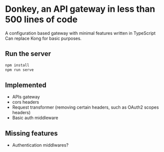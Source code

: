 # Donkey, an API gateway in less than 500 lines of code

A configuration based gateway with minimal features written in TypeScript
Can replace Kong for basic purposes.
## Run the server

```bash
npm install
npm run serve
```

## Implemented

  * APIs gateway
  * cors headers
  * Request transformer (removing certain headers, such as OAuth2 scopes headers)
  * Basic auth middleware
## Missing features

  * Authentication middlwares?

